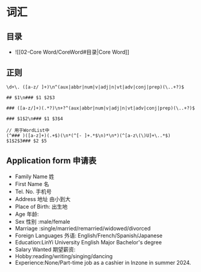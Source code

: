 # 词汇

## 目录

- ![[02-Core Word/CoreWord#目录|Core Word]]

## 正则

```regexp
\d+\. ([a-z/ ]+)\n^(aux|abbr|num|v|adj|n|vt|adv|conj|prep)(\..+?)$

## $1\n### $1 $2$3

### ([a-z/]+)(.*?)\n+?^(aux|abbr|num|v|adj|n|vt|adv|conj|prep)(\..+?)$

### $1$2\n### $1 $3$4

// 用于WordList中
(^### )([a-z]+)(.+$)(\n*(^[- ]+.*$\n)*\n*)(^[a-z\(\)U]+\..*$)
$1$2$3### $2 $5

```

## Application form 申请表

- Family Name 姓
- First Name 名
- Tel. No. 手机号
- Address 地址 由小到大
- Place of Birth: 出生地
- Age 年龄:
- Sex 性别 :male/female
- Marriage :single/married/remarried/widowed/divorced
- Foreign Languages 外语: English/French/Spanish/Japanese
- Education:LinYi University English Major Bachelor's degree
- Salary Wanted 期望薪资:
- Hobby:reading/writing/singing/dancing
- Experience:None/Part-time job as a cashier in Inzone in summer 2024.